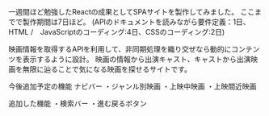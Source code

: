 一週間ほど勉強したReactの成果としてSPAサイトを製作してみました。
ここまでで製作期間は7日ほど。
(APIのドキュメントを読みながら要件定義：1日、HTML /　JavaScriptのコーディング:4日、CSSのコーディング:2日)

映画情報を取得するAPIを利用して、非同期処理を織り交ぜなら動的にコンテンツを表示するように設計。
映画の情報から出演キャスト、キャストから出演映画を無限に辿ることで気になる映画を探せるサイトです。


今後追加予定の機能
ナビバー
・ジャンル別映画
・上映中映画
・上映間近映画


追加した機能
・検索バー
・進む戻るボタン
